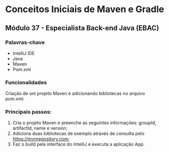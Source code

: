 # Conceitos Iniciais de Maven e Gradle

## Módulo 37 - Especialista Back-end Java (EBAC)

### Palavras-chave

* IntelliJ IDE
* Java
* Maven
* Pom.xml


### Funcionalidades

Criação de um projeto Maven e adicionando bibliotecas no arquivo pom.xml.


### Principais passos:

1. Cria o projeto Maven e preenche as seguintes informações: groupId, artifactId, name e version;
2. Adiciona duas bibliotecas de exemplo através de consulta pelo https://mvnrepository.com;
3. Faz o build pela interface do IntelliJ e executa a aplicação App.
 